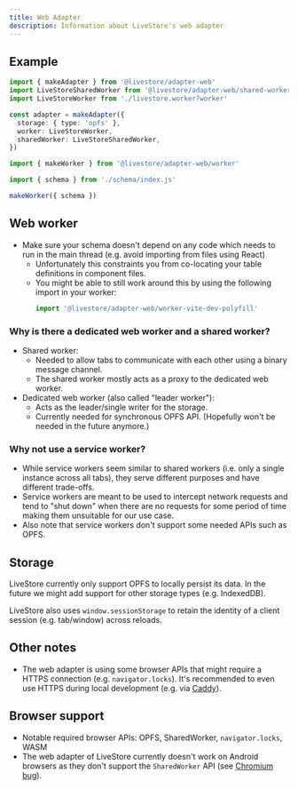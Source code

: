 ```yaml
---
title: Web Adapter
description: Information about LiveStore's web adapter
---
```


## Example

```ts
import { makeAdapter } from '@livestore/adapter-web'
import LiveStoreSharedWorker from '@livestore/adapter-web/shared-worker?sharedworker'
import LiveStoreWorker from './livestore.worker?worker'

const adapter = makeAdapter({
  storage: { type: 'opfs' },
  worker: LiveStoreWorker,
  sharedWorker: LiveStoreSharedWorker,
})
```

```ts
import { makeWorker } from '@livestore/adapter-web/worker'

import { schema } from './schema/index.js'

makeWorker({ schema })
```

## Web worker

- Make sure your schema doesn't depend on any code which needs to run in the main thread (e.g. avoid importing from files using React)
  - Unfortunately this constraints you from co-locating your table definitions in component files.
  - You might be able to still work around this by using the following import in your worker:
    ```ts
    import '@livestore/adapter-web/worker-vite-dev-polyfill'
    ```

### Why is there a dedicated web worker and a shared worker?

- Shared worker:
  - Needed to allow tabs to communicate with each other using a binary message channel.
  - The shared worker mostly acts as a proxy to the dedicated web worker.
- Dedicated web worker (also called "leader worker"):
  - Acts as the leader/single writer for the storage.
  - Currently needed for synchronous OPFS API. (Hopefully won't be needed in the future anymore.)

### Why not use a service worker?

- While service workers seem similar to shared workers (i.e. only a single instance across all tabs), they serve different purposes and have different trade-offs.
- Service workers are meant to be used to intercept network requests and tend to "shut down" when there are no requests for some period of time making them unsuitable for our use case.
- Also note that service workers don't support some needed APIs such as OPFS.

## Storage

LiveStore currently only support OPFS to locally persist its data. In the future we might add support for other storage types (e.g. IndexedDB).

LiveStore also uses `window.sessionStorage` to retain the identity of a client session (e.g. tab/window) across reloads. 

## Other notes

- The web adapter is using some browser APIs that might require a HTTPS connection (e.g. `navigator.locks`). It's recommended to even use HTTPS during local development (e.g. via [Caddy](https://caddyserver.com/docs/automatic-https)).

## Browser support

- Notable required browser APIs: OPFS, SharedWorker, `navigator.locks`, WASM
- The web adapter of LiveStore currently doesn't work on Android browsers as they don't support the `SharedWorker` API (see [Chromium bug](https://issues.chromium.org/issues/40290702)).
